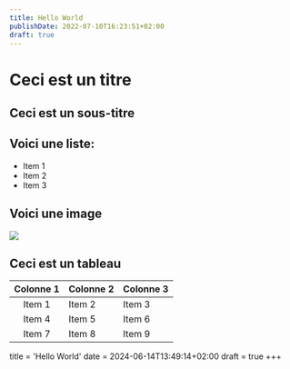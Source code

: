 ```yaml
---
title: Hello World
publishDate: 2022-07-10T16:23:51+02:00
draft: true
---
```

# Ceci est un titre

## Ceci est un sous-titre

## Voici une liste:

* Item 1
* Item 2
* Item 3

## Voici une image

![](/geometric-polygon-abstract-myybkpq9l5i2xeo6.jpg)

## Ceci est un tableau

| Colonne 1  | Colonne 2 | Colonne 3 |
| :--------: | --------  | --------  |
| Item 1     | Item 2    | Item 3    |
| Item 4     | Item 5    | Item 6    |
| Item 7     | Item 8    | Item 9    |+++
title = 'Hello World'
date = 2024-06-14T13:49:14+02:00
draft = true
+++
